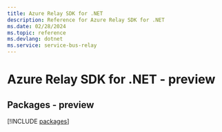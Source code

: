 ```yaml
---
title: Azure Relay SDK for .NET
description: Reference for Azure Relay SDK for .NET
ms.date: 02/28/2024
ms.topic: reference
ms.devlang: dotnet
ms.service: service-bus-relay
---
```

# Azure Relay SDK for .NET - preview
## Packages - preview
[!INCLUDE [packages](relay-index.md)]